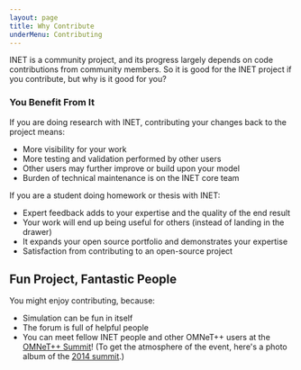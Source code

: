 ```yaml
---
layout: page
title: Why Contribute
underMenu: Contributing
---
```


INET is a community project, and its progress largely depends on code contributions from community members. So it is good for the INET project if you contribute, but why is it good for you?

### You Benefit From It

If you are doing research with INET, contributing your changes back to the project means:

*   More visibility for your work
*   More testing and validation performed by other users
*   Other users may further improve or build upon your model
*   Burden of technical maintenance is on the INET core team

If you are a student doing homework or thesis with INET:

*   Expert feedback adds to your expertise and the quality of the end result
*   Your work will end up being useful for others (instead of landing in the drawer)
*   It expands your open source portfolio and demonstrates your expertise
*   Satisfaction from contributing to an open-source project

## Fun Project, Fantastic People

You might enjoy contributing, because:

*   Simulation can be fun in itself
*   The forum is full of helpful people
*   You can meet fellow INET people and other OMNeT++ users at the [OMNeT++ Summit][1]! (To get the atmosphere of the event, here's a photo album of the [2014 summit][2].)

 [1]: http://summit.omnetpp.org
 [2]: https://www.dropbox.com/sh/8lsmga0xuv53xhl/AAAavLsweyRdrx_XhJbr2LfMa?dl=0
